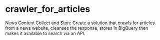 # crawler_for_articles
News Content Collect and Store Create a solution that crawls for articles from a news website, cleanses the response, stores in BigQuery then makes it available to search via an API.
